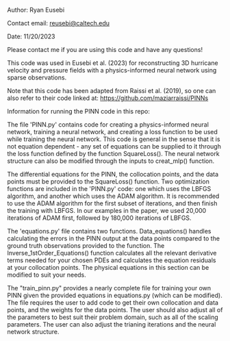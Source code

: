 Author: Ryan Eusebi

Contact email: reusebi@caltech.edu

Date: 11/20/2023

Please contact me if you are using this code and have any questions!

This code was used in Eusebi et al. (2023) for reconstructing
3D hurricane velocity and pressure fields with a physics-informed
neural network using sparse observations.

Note that this code has been adapted from Raissi et al. (2019), so
one can also refer to their code linked at:
 https://github.com/maziarraissi/PINNs

Information for running the PINN code in this repo:

The file 'PINN.py' contains code for creating a physics-informed 
neural network, training a neural network, and creating a loss
function to be used while training the neural network. This code is
general in the sense that it is not equation dependent - any set of
equations can be supplied to it through the loss function defined by 
the function SquareLoss(). The neural network structure can also be
modified through the inputs to creat_mlp() function.

The differential equations for the PINN, the collocation points, and
the data points must be provided to the SquareLoss() function. Two 
optimization functions are included in the 'PINN.py' code: one which
uses the LBFGS algorithm, and another which uses the ADAM algorithm.
It is recommended to use the ADAM algorithm for the first subset of
iterations, and then finish the training with LBFGS. In our examples
in the paper, we used 20,000 iterations of ADAM first, followed by
180,000 iterations of LBFGS.

The 'equations.py' file contains two functions. Data_equations()
handles calculating the errors in the PINN output at the data points
compared to the ground truth observations provided to the function. 
The Inverse_1stOrder_Equations() function calculates all the relevant
derivative terms needed for your chosen PDEs and calculates the equation
residuals at your collocation points. The physical equations in this section
can be modified to suit your needs.

The "train_pinn.py" provides a nearly complete file for training your own
PINN given the provided equations in equations.py (which can be modified). 
The file requires the user to add code to get their own collocation and data
points, and the weights for the data points. The user should also adjust
all of the parameters to best suit their problem domain, such as all of
the scaling parameters. The user can also adjust the trianing iterations
and the neural network structure.




